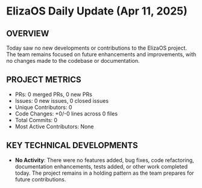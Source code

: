 # ElizaOS Daily Update (Apr 11, 2025)

## OVERVIEW 
Today saw no new developments or contributions to the ElizaOS project. The team remains focused on future enhancements and improvements, with no changes made to the codebase or documentation.

## PROJECT METRICS
- PRs: 0 merged PRs, 0 new PRs
- Issues: 0 new issues, 0 closed issues
- Unique Contributors: 0
- Code Changes: +0/-0 lines across 0 files
- Total Commits: 0
- Most Active Contributors: None

## KEY TECHNICAL DEVELOPMENTS
- **No Activity**: There were no features added, bug fixes, code refactoring, documentation enhancements, tests added, or other work completed today. The project remains in a holding pattern as the team prepares for future contributions.